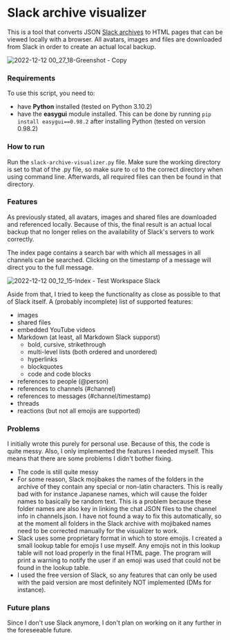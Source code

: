 # Slack archive visualizer
This is a tool that converts JSON [Slack archives](https://slack.com/help/articles/201658943-Export-your-workspace-data) to HTML pages that can be viewed locally with a browser. All avatars, images and files are downloaded from Slack in order to create an actual local backup.

![2022-12-12 00_27_18-Greenshot - Copy](https://user-images.githubusercontent.com/78315156/206935341-11319f35-edb0-4f53-b539-55f06f8cb952.png)

### Requirements
To use this script, you need to:
-   have  **Python**  installed (tested on Python 3.10.2)
-   have the  **easygui**  module installed. This can be done by running `pip install easygui==0.98.2` after installing Python (tested on version 0.98.2)

### How to run
Run the `slack-archive-visualizer.py` file. Make sure the working directory is set to that of the .py file, so make sure to `cd` to the correct directory when using command line. Afterwards, all required files can then be found in that directory.

### Features
As previously stated, all avatars, images and shared files are downloaded and referenced locally. Because of this, the final result is an actual local backup that no longer relies on the availability of Slack's servers to work correctly.

The index page contains a search bar with which all messages in all channels can be searched. Clicking on the timestamp of a message will direct you to the full message.

![2022-12-12 00_12_15-Index - Test Workspace Slack](https://user-images.githubusercontent.com/78315156/206935529-26da0e39-237e-4343-ad2b-527c61f9c7b7.png)

Aside from that, I tried to keep the functionality as close as possible to that of Slack itself. A (probably incomplete) list of supported features:
-   images
-   shared files
-   embedded YouTube videos
-   Markdown (at least, all Markdown Slack supporst)
	-   bold, cursive, strikethrough
	-   multi-level lists (both ordered and unordered)
	-   hyperlinks
	-   blockquotes
	-   code and code blocks
-   references to people (@person)
-   references to channels (#channel)
-   references to messages (#channel/timestamp)
-   threads
-   reactions (but not all emojis are supported)

### Problems
I initially wrote this purely for personal use. Because of this, the code is quite messy. Also, I only implemented the features I needed myself. This means that there are some problems I didn't bother fixing.
 - The code is still quite messy
 - For some reason, Slack mojibakes the names of the folders in the archive of they contain any special or non-latin characters. This is really bad with for instance Japanese names, which will cause the folder names to basically be random text. This is a problem because these folder names are also key in linking the chat JSON files to the channel info in channels.json. I have not found a way to fix this automatically, so at the moment all folders in the Slack archive with mojibaked names need to be corrected manually for the visualizer to work.
 - Slack uses some proprietary format in which to store emojis. I created a small lookup table for emojis I use myself. Any emojis not in this lookup table will not load properly in the final HTML page. The program will print a warning to notify the user if an emoji was used that could not be found in the lookup table.
 - I used the free version of Slack, so any features that can only be used with the paid version are most definitely NOT implemented (DMs for instance).

### Future plans
Since I don't use Slack anymore, I don't plan on working on it any further in the foreseeable future.
